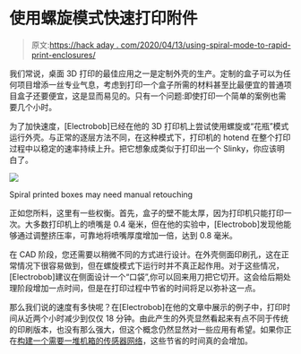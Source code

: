# 使用螺旋模式快速打印附件

> 原文:[https://hack aday . com/2020/04/13/using-spiral-mode-to-rapid-print-enclosures/](https://hackaday.com/2020/04/13/using-spiral-mode-to-rapidly-print-enclosures/)

我们常说，桌面 3D 打印的最佳应用之一是定制外壳的生产。定制的盒子可以为任何项目增添一丝专业气息，考虑到打印一个盒子所需的材料甚至比最便宜的普通项目盒子还要便宜，这是显而易见的。只有一个问题:即使打印一个简单的案例也需要几个小时。

为了加快速度，[Electrobob]已经在他的 3D 打印机上尝试使用螺旋或“花瓶”模式运行外壳。与正常的逐层方法不同，在这种模式下，打印机的 hotend 在整个打印过程中以稳定的速率持续上升。把它想象成类似于打印出一个 Slinky，你应该明白了。

[![](../Images/667aa09442f93384731db9250bbf7262.png)](https://hackaday.com/wp-content/uploads/2020/04/spiralbox_detail.jpg)

Spiral printed boxes may need manual retouching

正如您所料，这里有一些权衡。首先，盒子的壁不能太厚，因为打印机只能打印一次。大多数打印机上的喷嘴是 0.4 毫米，但在他的实验中，[Electrobob]发现他能够通过调整挤压率，可靠地将喷嘴厚度增加一倍，达到 0.8 毫米。

在 CAD 阶段，您还需要以稍微不同的方式进行设计。在外壳侧面印刷孔，这在正常情况下很容易做到，但在螺旋模式下运行时并不真正起作用。对于这些情况，[Electrobob]建议在侧面设计一个“口袋”,你可以回来用刀把它切开。这会给后期处理阶段增加一点时间，但是在打印过程中节省的时间将足以弥补这一点。

那么我们说的速度有多快呢？在[Electrobob]在他的文章中展示的例子中，打印时间从近两个小时减少到仅仅 18 分钟。由此产生的外壳显然看起来有点不同于传统的印刷版本，也没有那么强大，但这个概念仍然显然对一些应用有希望。如果你正在[构建一个需要一堆机箱的传感器网络](https://hackaday.com/2019/04/05/building-an-army-of-esp32-air-quality-sensors/)，这些节省的时间真的会增加。